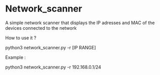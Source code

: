# Network_scanner
A simple network scanner that displays the IP adresses and MAC of the devices connected to the network

How to use it ?

python3 network_scanner.py -r [IP RANGE]

Example : 

python3 network_scanner.py -r 192.168.0.1/24


